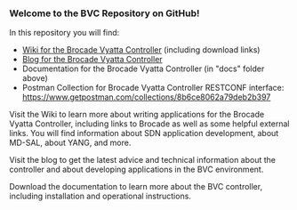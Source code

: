 ### Welcome to the BVC Repository on GitHub!

In this repository you will find:

* [Wiki for the Brocade Vyatta Controller](https://github.com/BRCDcomm/BVC/wiki) (including download links)
* [Blog for the Brocade Vyatta Controller](http://brcdcomm.github.io/BVC/)
* Documentation for the Brocade Vyatta Controller (in "docs" folder above)
* Postman Collection for Brocade Vyatta Controller RESTCONF interface: https://www.getpostman.com/collections/8b6ce8062a79deb2b397

Visit the Wiki to learn more about writing applications for the Brocade Vyatta Controller, including links to Brocade as well as some helpful external links. You will find information about SDN application development, about MD-SAL, about YANG, and more.

Visit the blog to get the latest advice and technical information about the controller and about developing applications in the BVC environment.

Download the documentation to learn more about the BVC controller, including installation and operational instructions.
